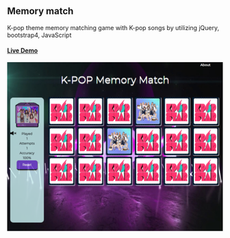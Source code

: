 ## Memory match

K-pop theme memory matching game with K-pop songs by utilizing jQuery, bootstrap4, JavaScript 

#### [Live Demo](https://kpopmemorymatch.netlify.com/)
![demo](memory.PNG)
